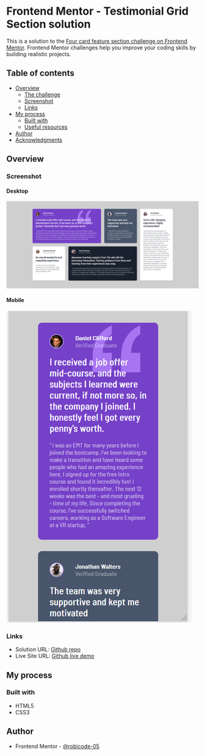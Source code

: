 # Frontend Mentor - Testimonial Grid Section solution

This is a solution to the [Four card feature section challenge on Frontend Mentor](https://www.frontendmentor.io/challenges/four-card-feature-section-weK1eFYK). Frontend Mentor challenges help you improve your coding skills by building realistic projects. 

## Table of contents

- [Overview](#overview)
  - [The challenge](#the-challenge)
  - [Screenshot](#screenshot)
  - [Links](#links)
- [My process](#my-process)
  - [Built with](#built-with)
  - [Useful resources](#useful-resources)
- [Author](#author)
- [Acknowledgments](#acknowledgments)

## Overview

### Screenshot

#### Desktop
!["render desktop"](images/screen_desktop.png)
#### Mobile
!["render mobile"](images/screen_mobile.png)

### Links

- Solution URL: [Github repo](https://github.com/robicode-05/fm_testimonial-grid)
- Live Site URL: [Github live demo](https://robicode-05.github.io/fm_testimonial-grid/)

## My process

### Built with

- HTML5
- CSS3

## Author
- Frontend Mentor - [@robicode-05](https://www.frontendmentor.io/profile/robicode-05)

